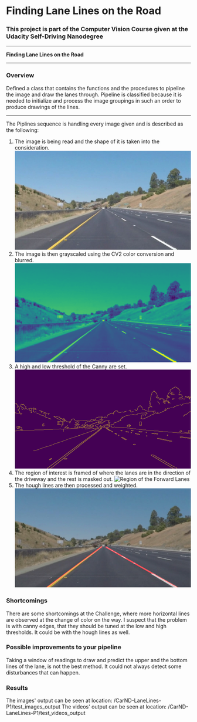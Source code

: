 # **Finding Lane Lines on the Road** 
### This project is part of the Computer Vision Course given at the Udacity Self-Driving Nanodegree

---

**Finding Lane Lines on the Road**

---

### Overview

Defined a class that contains the functions and the procedures to pipeline the image and draw the lanes through. Pipeline is classified because it is needed to initialize and process the image groupings in such an order to produce drawings of the lines.

---

The Piplines sequence is handling every image given and is described as the following:

1. The image is being read and the shape of it is taken into the consideration.
![Original Image](test_images/whiteCarLaneSwitch.jpg)
2. The image is then grayscaled using the CV2 color conversion and blurred.
![Blurred Grayscaled](test_images_output_blur/whiteCarLaneSwitch.jpg)
3. A high and low threshold of the Canny are set.
![The image in Canny](test_images_output_canny/whiteCarLaneSwitch.jpg)
4. The region of interest is framed of where the lanes are in the direction of the driveway and the rest is masked out.
![Region of the Forward Lanes](test_images_output_interest/whiteCarLaneSwitch.jpg)
5. The hough lines are then processed and weighted.
![The final Output](test_images_output/whiteCarLaneSwitch.jpg)


### Shortcomings


There are some shortcomings at the Challenge, where more horizontal lines are observed at the change of color on the way. I suspect that the problem is with canny edges, that they should be tuned at the low and high thresholds. It could be with the hough lines as well.


### Possible improvements to your pipeline

Taking a window of readings to draw and predict the upper and the bottom lines of the lane, is not the best method. It could not always detect some disturbances that can happen.

### Results

The images' output can be seen at location: /CarND-LaneLines-P1/test_images_output
The videos' output can be seen at location: /CarND-LaneLines-P1/test_videos_output
